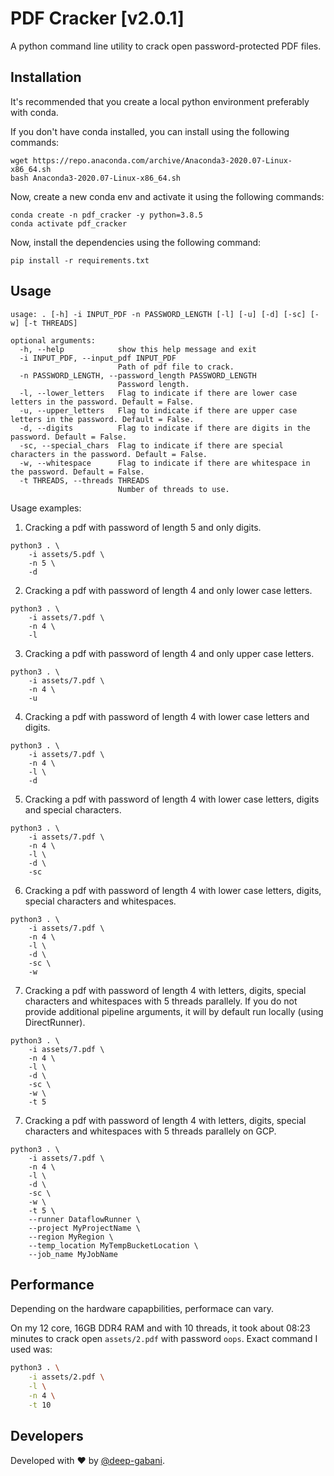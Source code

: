 # PDF Cracker [v2.0.1]

A python command line utility to crack open password-protected PDF files.


## Installation

It's recommended that you create a local python environment preferably with conda.

If you don't have conda installed, you can install using the following commands:
```shell
wget https://repo.anaconda.com/archive/Anaconda3-2020.07-Linux-x86_64.sh
bash Anaconda3-2020.07-Linux-x86_64.sh
```

Now, create a new conda env and activate it using the following commands:
```shell
conda create -n pdf_cracker -y python=3.8.5
conda activate pdf_cracker
```

Now, install the dependencies using the following command:
```shell
pip install -r requirements.txt
```


## Usage

```
usage: . [-h] -i INPUT_PDF -n PASSWORD_LENGTH [-l] [-u] [-d] [-sc] [-w] [-t THREADS]

optional arguments:
  -h, --help            show this help message and exit
  -i INPUT_PDF, --input_pdf INPUT_PDF
                        Path of pdf file to crack.
  -n PASSWORD_LENGTH, --password_length PASSWORD_LENGTH
                        Password length.
  -l, --lower_letters   Flag to indicate if there are lower case letters in the password. Default = False.
  -u, --upper_letters   Flag to indicate if there are upper case letters in the password. Default = False.
  -d, --digits          Flag to indicate if there are digits in the password. Default = False.
  -sc, --special_chars  Flag to indicate if there are special characters in the password. Default = False.
  -w, --whitespace      Flag to indicate if there are whitespace in the password. Default = False.
  -t THREADS, --threads THREADS
                        Number of threads to use.
```

Usage examples:
1. Cracking a pdf with password of length 5 and only digits.
```
python3 . \
    -i assets/5.pdf \
    -n 5 \
    -d
```

2. Cracking a pdf with password of length 4 and only lower case letters.
```
python3 . \
    -i assets/7.pdf \
    -n 4 \
    -l
```

3. Cracking a pdf with password of length 4 and only upper case letters.
```
python3 . \
    -i assets/7.pdf \
    -n 4 \
    -u
```

4. Cracking a pdf with password of length 4 with lower case letters and digits.
```
python3 . \
    -i assets/7.pdf \
    -n 4 \
    -l \
    -d
```

5. Cracking a pdf with password of length 4 with lower case letters, digits and special characters.
```
python3 . \
    -i assets/7.pdf \
    -n 4 \
    -l \
    -d \
    -sc
```

6. Cracking a pdf with password of length 4 with lower case letters, digits, special characters and whitespaces.
```
python3 . \
    -i assets/7.pdf \
    -n 4 \
    -l \
    -d \
    -sc \
    -w
```

7. Cracking a pdf with password of length 4 with letters, digits, special characters and whitespaces with 5 threads parallely.
If you do not provide additional pipeline arguments, it will by default run locally (using DirectRunner).
```
python3 . \
    -i assets/7.pdf \
    -n 4 \
    -l \
    -d \
    -sc \
    -w \
    -t 5
```

7. Cracking a pdf with password of length 4 with letters, digits, special characters and whitespaces with 5 threads parallely on GCP.
```
python3 . \
    -i assets/7.pdf \
    -n 4 \
    -l \
    -d \
    -sc \
    -w \
    -t 5 \
    --runner DataflowRunner \
    --project MyProjectName \
    --region MyRegion \
    --temp_location MyTempBucketLocation \
    --job_name MyJobName

```


## Performance

Depending on the hardware capapbilities, performace can vary.

On my 12 core, 16GB DDR4 RAM and with 10 threads, it took about 08:23 minutes to crack open `assets/2.pdf` with password `oops`.
Exact command I used was:
```bash
python3 . \
    -i assets/2.pdf \
    -l \
    -n 4 \
    -t 10
```


## Developers
Developed with ❤️  by [@deep-gabani](https://github.com/deep-gabani).